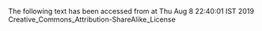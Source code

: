 The following text has been accessed from at Thu Aug 8 22:40:01 IST 2019
Creative_Commons_Attribution-ShareAlike_License
